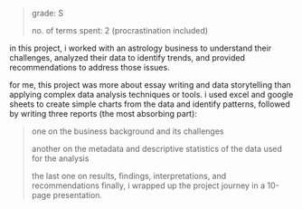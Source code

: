 >grade: S
> 
>no. of terms spent: 2 (procrastination included)

in this project, i worked with an astrology business to understand their challenges, analyzed their data to identify trends, and provided recommendations to address those issues.

for me, this project was more about essay writing and data storytelling than applying complex data analysis techniques or tools. i used excel and google sheets to create simple charts from the data and identify patterns, followed by writing three reports (the most absorbing part):

>one on the business background and its challenges
>
>another on the metadata and descriptive statistics of the data used for the analysis
>
>the last one on results, findings, interpretations, and recommendations
finally, i wrapped up the project journey in a 10-page presentation.

